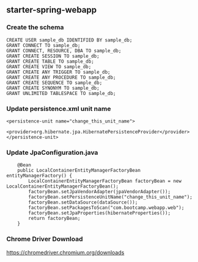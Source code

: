 ## starter-spring-webapp


### Create the schema
```
CREATE USER sample_db IDENTIFIED BY sample_db;
GRANT CONNECT TO sample_db;
GRANT CONNECT, RESOURCE, DBA TO sample_db;
GRANT CREATE SESSION TO sample_db;
GRANT CREATE TABLE TO sample_db;
GRANT CREATE VIEW TO sample_db;
GRANT CREATE ANY TRIGGER TO sample_db;
GRANT CREATE ANY PROCEDURE TO sample_db;
GRANT CREATE SEQUENCE TO sample_db;
GRANT CREATE SYNONYM TO sample_db;
GRANT UNLIMITED TABLESPACE TO sample_db;
```

### Update persistence.xml unit name
```
<persistence-unit name="change_this_unit_name">
    <provider>org.hibernate.jpa.HibernatePersistenceProvider</provider>
</persistence-unit>
```

### Update JpaConfiguration.java
```
    @Bean
    public LocalContainerEntityManagerFactoryBean entityManagerFactory() {
        LocalContainerEntityManagerFactoryBean factoryBean = new LocalContainerEntityManagerFactoryBean();
        factoryBean.setJpaVendorAdapter(jpaVendorAdapter());
        factoryBean.setPersistenceUnitName("change_this_unit_name");
        factoryBean.setDataSource(dataSource());
        factoryBean.setPackagesToScan("com.bootcamp.webapp.web");
        factoryBean.setJpaProperties(hibernateProperties());
        return factoryBean;
    }
```

### Chrome Driver Download

https://chromedriver.chromium.org/downloads